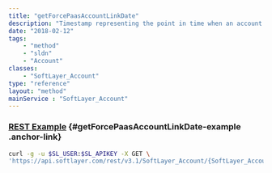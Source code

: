 ```yaml
---
title: "getForcePaasAccountLinkDate"
description: "Timestamp representing the point in time when an account is required to link with PaaS."
date: "2018-02-12"
tags:
    - "method"
    - "sldn"
    - "Account"
classes:
    - "SoftLayer_Account"
type: "reference"
layout: "method"
mainService : "SoftLayer_Account"
---
```


### [REST Example](#getForcePaasAccountLinkDate-example) <a href="/article/rest/"><i class="fas fa-question"></i></a> {#getForcePaasAccountLinkDate-example .anchor-link} 
```bash
curl -g -u $SL_USER:$SL_APIKEY -X GET \
'https://api.softlayer.com/rest/v3.1/SoftLayer_Account/{SoftLayer_AccountID}/getForcePaasAccountLinkDate'
```
